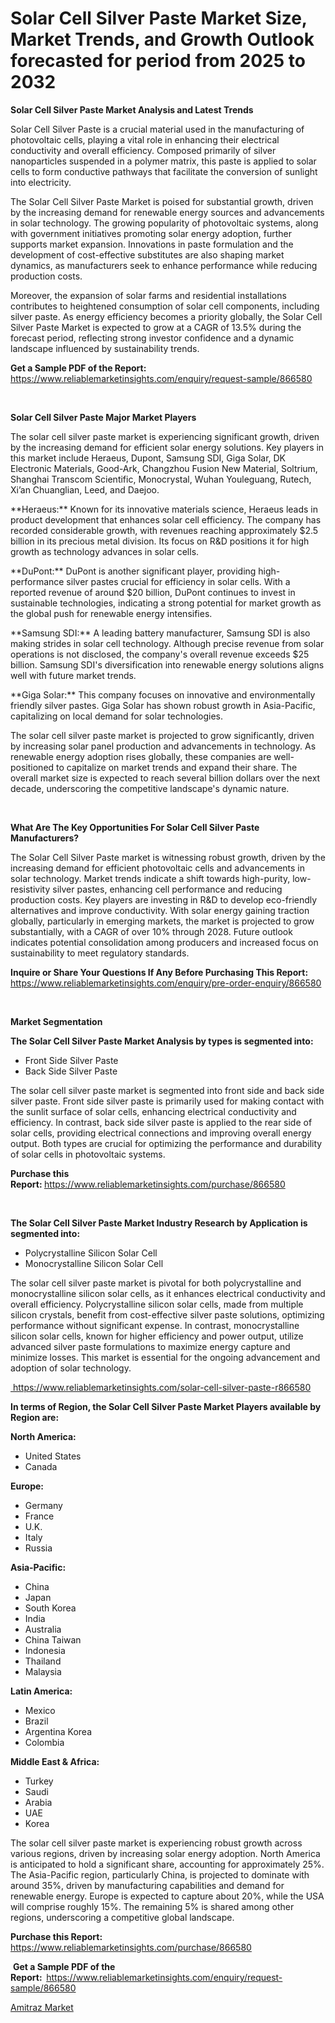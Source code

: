 <p><h1>Solar Cell Silver Paste Market Size, Market Trends, and Growth Outlook forecasted for period from 2025 to 2032</h1></p><p><strong>Solar Cell Silver Paste Market Analysis and Latest Trends</strong></p>
<p><p>Solar Cell Silver Paste is a crucial material used in the manufacturing of photovoltaic cells, playing a vital role in enhancing their electrical conductivity and overall efficiency. Composed primarily of silver nanoparticles suspended in a polymer matrix, this paste is applied to solar cells to form conductive pathways that facilitate the conversion of sunlight into electricity.</p><p>The Solar Cell Silver Paste Market is poised for substantial growth, driven by the increasing demand for renewable energy sources and advancements in solar technology. The growing popularity of photovoltaic systems, along with government initiatives promoting solar energy adoption, further supports market expansion. Innovations in paste formulation and the development of cost-effective substitutes are also shaping market dynamics, as manufacturers seek to enhance performance while reducing production costs.</p><p>Moreover, the expansion of solar farms and residential installations contributes to heightened consumption of solar cell components, including silver paste. As energy efficiency becomes a priority globally, the Solar Cell Silver Paste Market is expected to grow at a CAGR of 13.5% during the forecast period, reflecting strong investor confidence and a dynamic landscape influenced by sustainability trends.</p></p>
<p><strong>Get a Sample PDF of the Report:&nbsp;</strong> <a href="https://www.reliablemarketinsights.com/enquiry/request-sample/866580?utm_campaign=3206&utm_medium=2&utm_source=Github&utm_content=ia&utm_term=01042025&utm_id=solar-cell-silver-paste">https://www.reliablemarketinsights.com/enquiry/request-sample/866580</a></p>
<p>&nbsp;</p>
<p><strong>Solar Cell Silver Paste Major Market Players</strong></p>
<p><p>The solar cell silver paste market is experiencing significant growth, driven by the increasing demand for efficient solar energy solutions. Key players in this market include Heraeus, Dupont, Samsung SDI, Giga Solar, DK Electronic Materials, Good-Ark, Changzhou Fusion New Material, Soltrium, Shanghai Transcom Scientific, Monocrystal, Wuhan Youleguang, Rutech, Xi’an Chuanglian, Leed, and Daejoo.</p><p>**Heraeus:** Known for its innovative materials science, Heraeus leads in product development that enhances solar cell efficiency. The company has recorded considerable growth, with revenues reaching approximately $2.5 billion in its precious metal division. Its focus on R&D positions it for high growth as technology advances in solar cells.</p><p>**DuPont:** DuPont is another significant player, providing high-performance silver pastes crucial for efficiency in solar cells. With a reported revenue of around $20 billion, DuPont continues to invest in sustainable technologies, indicating a strong potential for market growth as the global push for renewable energy intensifies.</p><p>**Samsung SDI:** A leading battery manufacturer, Samsung SDI is also making strides in solar cell technology. Although precise revenue from solar operations is not disclosed, the company's overall revenue exceeds $25 billion. Samsung SDI's diversification into renewable energy solutions aligns well with future market trends.</p><p>**Giga Solar:** This company focuses on innovative and environmentally friendly silver pastes. Giga Solar has shown robust growth in Asia-Pacific, capitalizing on local demand for solar technologies.</p><p>The solar cell silver paste market is projected to grow significantly, driven by increasing solar panel production and advancements in technology. As renewable energy adoption rises globally, these companies are well-positioned to capitalize on market trends and expand their share. The overall market size is expected to reach several billion dollars over the next decade, underscoring the competitive landscape's dynamic nature.</p></p>
<p>&nbsp;</p>
<p><strong>What Are The Key Opportunities For Solar Cell Silver Paste Manufacturers?</strong></p>
<p><p>The Solar Cell Silver Paste market is witnessing robust growth, driven by the increasing demand for efficient photovoltaic cells and advancements in solar technology. Market trends indicate a shift towards high-purity, low-resistivity silver pastes, enhancing cell performance and reducing production costs. Key players are investing in R&D to develop eco-friendly alternatives and improve conductivity. With solar energy gaining traction globally, particularly in emerging markets, the market is projected to grow substantially, with a CAGR of over 10% through 2028. Future outlook indicates potential consolidation among producers and increased focus on sustainability to meet regulatory standards.</p></p>
<p><strong>Inquire or Share Your Questions If Any Before Purchasing This Report:</strong> <a href="https://www.reliablemarketinsights.com/enquiry/pre-order-enquiry/866580?utm_campaign=3206&utm_medium=2&utm_source=Github&utm_content=ia&utm_term=01042025&utm_id=solar-cell-silver-paste">https://www.reliablemarketinsights.com/enquiry/pre-order-enquiry/866580</a></p>
<p>&nbsp;</p>
<p><strong>Market Segmentation</strong></p>
<p><strong>The Solar Cell Silver Paste Market Analysis by types is segmented into:</strong></p>
<p><ul><li>Front Side Silver Paste</li><li>Back Side Silver Paste</li></ul></p>
<p><p>The solar cell silver paste market is segmented into front side and back side silver paste. Front side silver paste is primarily used for making contact with the sunlit surface of solar cells, enhancing electrical conductivity and efficiency. In contrast, back side silver paste is applied to the rear side of solar cells, providing electrical connections and improving overall energy output. Both types are crucial for optimizing the performance and durability of solar cells in photovoltaic systems.</p></p>
<p><strong>Purchase this Report:&nbsp;</strong><a href="https://www.reliablemarketinsights.com/purchase/866580?utm_campaign=3206&utm_medium=2&utm_source=Github&utm_content=ia&utm_term=01042025&utm_id=solar-cell-silver-paste">https://www.reliablemarketinsights.com/purchase/866580</a></p>
<p>&nbsp;</p>
<p><strong>The Solar Cell Silver Paste Market Industry Research by Application is segmented into:</strong></p>
<p><ul><li>Polycrystalline Silicon Solar Cell</li><li>Monocrystalline Silicon Solar Cell</li></ul></p>
<p><p>The solar cell silver paste market is pivotal for both polycrystalline and monocrystalline silicon solar cells, as it enhances electrical conductivity and overall efficiency. Polycrystalline silicon solar cells, made from multiple silicon crystals, benefit from cost-effective silver paste solutions, optimizing performance without significant expense. In contrast, monocrystalline silicon solar cells, known for higher efficiency and power output, utilize advanced silver paste formulations to maximize energy capture and minimize losses. This market is essential for the ongoing advancement and adoption of solar technology.</p></p>
<p><a href="https://www.reliablemarketinsights.com/solar-cell-silver-paste-r866580?utm_campaign=3206&utm_medium=2&utm_source=Github&utm_content=ia&utm_term=01042025&utm_id=solar-cell-silver-paste">&nbsp;https://www.reliablemarketinsights.com/solar-cell-silver-paste-r866580</a></p>
<p><strong>In terms of Region, the Solar Cell Silver Paste Market Players available by Region are:</strong></p>
<p>
    <p> <strong> North America: </strong>
        <ul>
            <li>United States</li>
            <li>Canada</li>
        </ul>
        </p> 
    <p> <strong> Europe: </strong>
        <ul>
            <li>Germany</li>
            <li>France</li>
            <li>U.K.</li>
            <li>Italy</li>
            <li>Russia</li>
        </ul>
        </p> 
    <p> <strong> Asia-Pacific: </strong>
        <ul>
            <li>China</li>
            <li>Japan</li>
            <li>South Korea</li>
            <li>India</li>
            <li>Australia</li>
            <li>China Taiwan</li>
            <li>Indonesia</li>
            <li>Thailand</li>
            <li>Malaysia</li>
        </ul>
        </p> 
    <p> <strong> Latin America: </strong>
        <ul>
            <li>Mexico</li>
            <li>Brazil</li>
            <li>Argentina Korea</li>
            <li>Colombia</li>
        </ul>
        </p> 
    <p> <strong> Middle East & Africa: </strong>
        <ul>
            <li>Turkey</li>
            <li>Saudi</li>
            <li>Arabia</li>
            <li>UAE</li>
            <li>Korea</li>
        </ul>
    </p>
    </p>
<p><p>The solar cell silver paste market is experiencing robust growth across various regions, driven by increasing solar energy adoption. North America is anticipated to hold a significant share, accounting for approximately 25%. The Asia-Pacific region, particularly China, is projected to dominate with around 35%, driven by manufacturing capabilities and demand for renewable energy. Europe is expected to capture about 20%, while the USA will comprise roughly 15%. The remaining 5% is shared among other regions, underscoring a competitive global landscape.</p></p>
<p><strong>Purchase this Report: </strong><a href="https://www.reliablemarketinsights.com/purchase/866580?utm_campaign=3206&utm_medium=2&utm_source=Github&utm_content=ia&utm_term=01042025&utm_id=solar-cell-silver-paste">https://www.reliablemarketinsights.com/purchase/866580</a></p>
<p>&nbsp;<strong>Get a Sample PDF of the Report:&nbsp;&nbsp;</strong><a href="https://www.reliablemarketinsights.com/enquiry/request-sample/866580?utm_campaign=3206&utm_medium=2&utm_source=Github&utm_content=ia&utm_term=01042025&utm_id=solar-cell-silver-paste">https://www.reliablemarketinsights.com/enquiry/request-sample/866580</a></p>
<p><strong></strong></p>
<p><p><a href="https://github.com/nacrehuipie/Market-Research-Report-List-1/blob/main/amitraz-market.md?utm_campaign=3206&utm_medium=2&utm_source=Github&utm_content=ia&utm_term=01042025&utm_id=solar-cell-silver-paste">Amitraz Market</a></p></p>